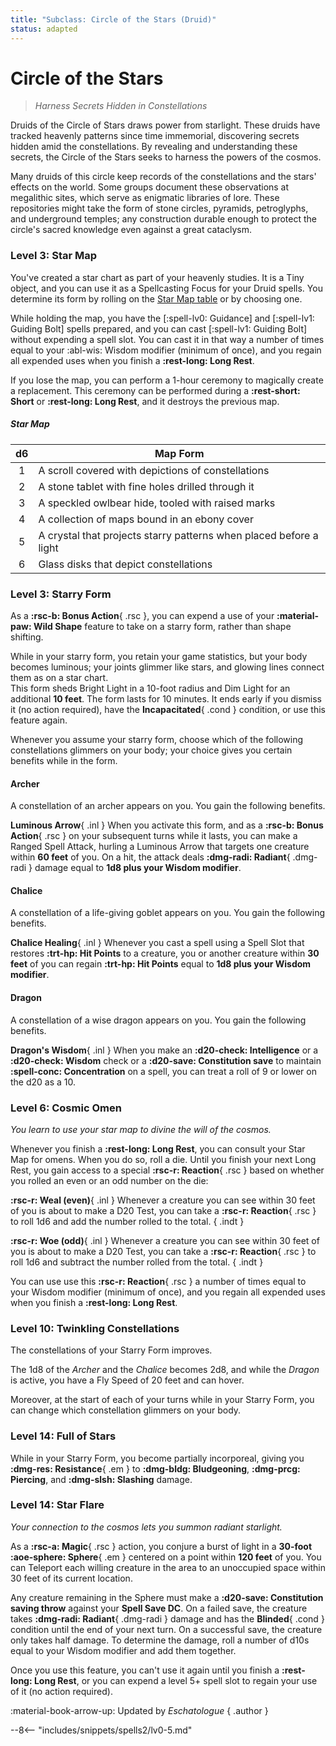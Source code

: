 ```yaml
---
title: "Subclass: Circle of the Stars (Druid)"
status: adapted
---
```


<p style="display:none">
Harness Secrets Hidden in Constellations
</p>

# Circle of the Stars

> *Harness Secrets Hidden in Constellations*

Druids of the Circle of Stars draws power from starlight. These druids have tracked heavenly patterns since time immemorial, discovering secrets hidden amid the constellations. By revealing and understanding these secrets, the Circle of the Stars seeks to harness the powers of the cosmos.

Many druids of this circle keep records of the constellations and the stars' effects on the world. Some groups document these observations at megalithic sites, which serve as enigmatic libraries of lore. These repositories might take the form of stone circles, pyramids, petroglyphs, and underground temples; any construction durable enough to protect the circle's sacred knowledge even against a great cataclysm.

### Level 3: Star Map

You've created a star chart as part of your heavenly studies. It is a Tiny object, and you can use it as a Spellcasting Focus for your Druid spells. You determine its form by rolling on the [Star Map table] or by choosing one.

While holding the map, you have the [:spell-lv0: Guidance] and [:spell-lv1: Guiding Bolt] spells prepared, and you can cast [:spell-lv1: Guiding Bolt] without expending a spell slot. You can cast it in that way a number of times equal to your :abl-wis: Wisdom modifier (minimum of once), and you regain all expended uses when you finish a **:rest-long: Long Rest**.

If you lose the map, you can perform a 1-hour ceremony to magically create a replacement. This ceremony can be performed during a **:rest-short: Short** or **:rest-long: Long Rest**, and it destroys the previous map.

[Star Map table]: #star-map

##### Star Map 

| d6 | Map Form |
|:-:|---|
| 1 | A scroll covered with depictions of constellations |
| 2 | A stone tablet with fine holes drilled through it |
| 3 | A speckled owlbear hide, tooled with raised marks |
| 4 | A collection of maps bound in an ebony cover |
| 5 | A crystal that projects starry patterns when placed before a light |
| 6 | Glass disks that depict constellations |

### Level 3: Starry Form

As a **:rsc-b: Bonus Action**{ .rsc }, you can expend a use of your **:material-paw: Wild Shape** feature to take on a starry form, rather than shape shifting.

While in your starry form, you retain your game statistics, but your body becomes luminous; your joints glimmer like stars, and glowing lines connect them as on a star chart.  
This form sheds Bright Light in a 10-foot radius and Dim Light for an additional **10 feet**. The form lasts for 10 minutes. It ends early if you dismiss it (no action required), have the **Incapacitated**{ .cond } condition, or use this feature again.

Whenever you assume your starry form, choose which of the following constellations glimmers on your body; your choice gives you certain benefits while in the form.

#### Archer

A constellation of an archer appears on you. You gain the following benefits.

**Luminous Arrow**{ .inl } When you activate this form, and as a **:rsc-b: Bonus Action**{ .rsc } on your subsequent turns while it lasts, you can make a Ranged Spell Attack, hurling a Luminous Arrow that targets one creature within **60 feet** of you. On a hit, the attack deals **:dmg-radi: Radiant**{ .dmg-radi } damage equal to **1d8 plus your Wisdom modifier**.

#### Chalice

A constellation of a life-giving goblet appears on you. You gain the following benefits.

**Chalice Healing**{ .inl } Whenever you cast a spell using a Spell Slot that restores **:trt-hp: Hit Points** to a creature, you or another creature within **30 feet** of you can regain **:trt-hp: Hit Points** equal to **1d8 plus your Wisdom modifier**.

#### Dragon

A constellation of a wise dragon appears on you. You gain the following benefits.

**Dragon's Wisdom**{ .inl } When you make an **:d20-check: Intelligence** or a **:d20-check: Wisdom** check or a **:d20-save: Constitution save** to maintain **:spell-conc: Concentration** on a spell, you can treat a roll of 9 or lower on the d20 as a 10.

### Level 6: Cosmic Omen

*You learn to use your star map to divine the will of the cosmos.* 

Whenever you finish a **:rest-long: Long Rest**, you can consult your Star Map for omens. When you do so, roll a die. Until you finish your next Long Rest, you gain access to a special **:rsc-r: Reaction**{ .rsc } based on whether you rolled an even or an odd number on the die:

**:rsc-r: Weal (even)**{ .inl } Whenever a creature you can see within 30 feet of you is about to make a D20 Test, you can take a **:rsc-r: Reaction**{ .rsc } to roll 1d6 and add the number rolled to the total.
{ .indt }

**:rsc-r: Woe (odd)**{ .inl } Whenever a creature you can see within 30 feet of you is about to make a D20 Test, you can take a **:rsc-r: Reaction**{ .rsc } to roll 1d6 and subtract the number rolled from the total.
{ .indt }

You can use use this **:rsc-r: Reaction**{ .rsc } a number of times equal to your Wisdom modifier (minimum of once), and you regain all expended uses when you finish a **:rest-long: Long Rest**.

### Level 10: Twinkling Constellations

The constellations of your Starry Form improves. 

The 1d8 of the *Archer* and the *Chalice* becomes 2d8, and while the *Dragon* is active, you have a Fly Speed of 20 feet and can hover.

Moreover, at the start of each of your turns while in your Starry Form, you can change which constellation glimmers on your body.

### Level 14: Full of Stars

While in your Starry Form, you become partially incorporeal, giving you **:dmg-res: Resistance**{ .em } to **:dmg-bldg: Bludgeoning**, **:dmg-prcg: Piercing**, and **:dmg-slsh: Slashing** damage.

### Level 14: Star Flare

*Your connection to the cosmos lets you summon radiant starlight.*

As a **:rsc-a: Magic**{ .rsc } action, you conjure a burst of light in a **30-foot :aoe-sphere: Sphere**{ .em } centered on a point within **120 feet** of you. You can Teleport each willing creature in the area to an unoccupied space within 30 feet of its current location.

Any creature remaining in the Sphere must make a **:d20-save: Constitution saving throw** against your **Spell Save DC**. On a failed save, the creature takes **:dmg-radi: Radiant**{ .dmg-radi } damage and has the **Blinded**{ .cond } condition until the end of your next turn. On a successful save, the creature only takes half damage. To determine the damage, roll a number of d10s equal to your Wisdom modifier and add them together.

Once you use this feature, you can't use it again until you finish a **:rest-long: Long Rest**, or you can expend a level 5+ spell slot to regain your use of it (no action required).

:material-book-arrow-up: Updated by *Eschatologue*
{ .author }

--8<-- "includes/snippets/spells2/lv0-5.md"